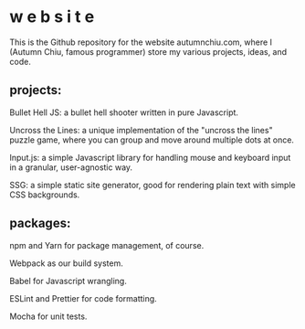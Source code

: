 # w e b s i t e

This is the Github repository for the website autumnchiu.com, where I (Autumn Chiu, famous programmer) store my various projects, ideas, and code.

## projects:

Bullet Hell JS: a bullet hell shooter written in pure Javascript.

Uncross the Lines: a unique implementation of the "uncross the lines" puzzle game, where you can group and move around multiple dots at once.

Input.js: a simple Javascript library for handling mouse and keyboard input in a granular, user-agnostic way.

SSG: a simple static site generator, good for rendering plain text with simple CSS backgrounds.

## packages:

npm and Yarn for package management, of course.

Webpack as our build system.

Babel for Javascript wrangling.

ESLint and Prettier for code formatting.

Mocha for unit tests.
